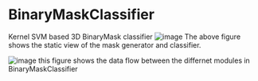 # BinaryMaskClassifier
Kernel SVM based 3D BinaryMask classifier
![image](https://user-images.githubusercontent.com/86521736/123514286-dc629080-d6af-11eb-8592-2f4f5e92b0d8.png)
The above figure shows the static view of the mask generator and classifier.

![image](https://user-images.githubusercontent.com/86521736/123514169-2008ca80-d6af-11eb-9530-9c12851ade47.png)
this figure shows the data flow between the differnet modules in BinaryMaskClassifier 
